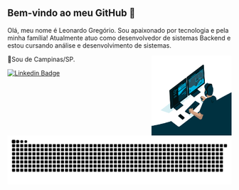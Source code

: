    ## Bem-vindo ao meu GitHub :rocket:
   
Olá, meu nome é Leonardo Gregório. Sou apaixonado por tecnologia e pela minha família! Atualmente atuo como desenvolvedor de sistemas Backend e estou cursando análise e desenvolvimento de sistemas.

<img align="right" alt="GIF" src="https://github.com/LeonardoGregoriocs/LeonardoGregoriocs/blob/main/code.gif?raw=true" width="180" height="180" />

:round_pushpin:Sou de Campinas/SP. 





[![Linkedin Badge](https://img.shields.io/badge/-LinkedIn-blue?style=flat-square&logo=Linkedin&logoColor=white&link=https://www.linkedin.com/in/leonardo-greg%C3%B3rio-6b8568165/)](https://www.linkedin.com/in/leonardo-greg%C3%B3rio-6b8568165/)

![Snake animation](https://github.com/LeonardoGregoriocs/LeonardoGregoriocs/blob/output/github-contribution-grid-snake.svg)
